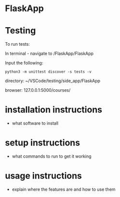 # FlaskApp

# Testing
To run tests:

In terminal - navigate to /FlaskApp/FlaskApp

Input the following:

    python3 -m unittest discover -s tests -v


directory: ~/VSCode/testing/side_app/FlaskApp

browser: 127.0.0.1:5000/courses/


# installation instructions
- what software to install
  
# setup instructions
- what commands to run to get it working

# usage instructions
- explain where the features are and how to use them